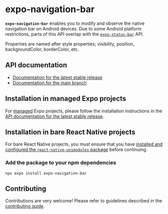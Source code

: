 # expo-navigation-bar

**`expo-navigation-bar`** enables you to modify and observe the native navigation bar on Android devices. Due to some Android platform restrictions, parts of this API overlap with the [`expo-status-bar`][status-bar] API.

Properties are named after style properties; visibility, position, backgroundColor, borderColor, etc.

## API documentation

- [Documentation for the latest stable release][docs-stable]
- [Documentation for the main branch][docs-main]

## Installation in managed Expo projects

For [managed][docs-workflows] Expo projects, please follow the installation instructions in the [API documentation for the latest stable release][docs-stable].

## Installation in bare React Native projects

For bare React Native projects, you must ensure that you have [installed and configured the `react-native-unimodules` package][unimodules] before continuing.

### Add the package to your npm dependencies

```
npx expo install expo-navigation-bar
```

## Contributing

Contributions are very welcome! Please refer to guidelines described in the [contributing guide][contributing].

[docs-main]: https://docs.expo.dev/versions/unversioned/sdk/navigation-bar/
[docs-stable]: https://docs.expo.dev/versions/latest/sdk/navigation-bar/
[docs-workflows]: https://docs.expo.dev/archive/managed-vs-bare/
[contributing]: https://github.com/expo/expo#contributing
[unimodules]: https://github.com/expo/expo/tree/main/packages/react-native-unimodules
[status-bar]: https://github.com/expo/expo/tree/main/packages/expo-status-bar
